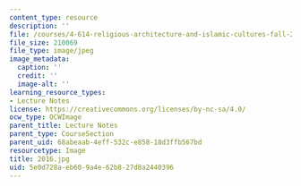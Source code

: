 ```yaml
---
content_type: resource
description: ''
file: /courses/4-614-religious-architecture-and-islamic-cultures-fall-2002/5e0d728aeb609a4e62b827d8a2440396_2016.jpg
file_size: 210069
file_type: image/jpeg
image_metadata:
  caption: ''
  credit: ''
  image-alt: ''
learning_resource_types:
- Lecture Notes
license: https://creativecommons.org/licenses/by-nc-sa/4.0/
ocw_type: OCWImage
parent_title: Lecture Notes
parent_type: CourseSection
parent_uid: 68abeaab-4eff-532c-e858-18d3ffb567bd
resourcetype: Image
title: 2016.jpg
uid: 5e0d728a-eb60-9a4e-62b8-27d8a2440396
---
```

